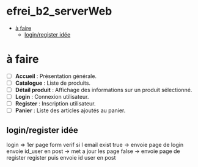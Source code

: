 efrei_b2_serverWeb <!-- omit in toc -->
===

- [à faire](#à-faire)
  - [login/register idée](#loginregister-idée)


# à faire
- [ ] **Accueil** : Présentation générale.
- [ ] **Catalogue** : Liste de produits.
- [ ] **Détail produit** : Affichage des informations sur un produit sélectionné.
- [ ] **Login** : Connexion utilisateur.
- [ ] **Register** : Inscription utilisateur.
- [ ] **Panier** : Liste des articles ajoutés au panier.

## login/register idée
login => 1er page  form verif si l email exist
    true -> envoie page de login
        envoie id_user en post -> met a jour les page
    false -> envoie page de register
        register puis envoie id user en post